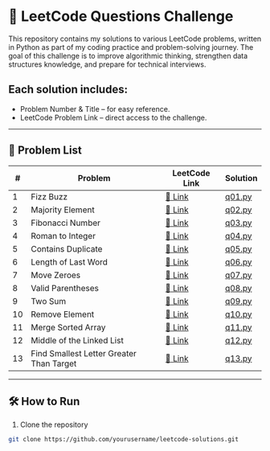 # 🚀 LeetCode Questions Challenge

This repository contains my solutions to various LeetCode problems, written in Python as part of my coding practice and problem-solving journey.
The goal of this challenge is to improve algorithmic thinking, strengthen data structures knowledge, and prepare for technical interviews.

## Each solution includes:

- Problem Number & Title – for easy reference.
- LeetCode Problem Link – direct access to the challenge.
---

## 📜 Problem List

| #  | Problem | LeetCode Link                                                                      | Solution           |
|----|---------|------------------------------------------------------------------------------------|--------------------|
| 1  | Fizz Buzz | [🔗 Link](https://leetcode.com/problems/fizz-buzz/)                                | [q01.py](./q01.py) |
| 2  | Majority Element | [🔗 Link](https://leetcode.com/problems/majority-element/)                         | [q02.py](./q02.py) |
| 3  | Fibonacci Number | [🔗 Link](https://leetcode.com/problems/fibonacci-number/)                         | [q03.py](./q03.py) |
| 4  | Roman to Integer | [🔗 Link](https://leetcode.com/problems/roman-to-integer/)                         | [q04.py](./q04.py) |
| 5  | Contains Duplicate | [🔗 Link](https://leetcode.com/problems/contains-duplicate/)                       | [q05.py](./q05.py) |
| 6  | Length of Last Word | [🔗 Link](https://leetcode.com/problems/length-of-last-word/)                      | [q06.py](./q06.py) |
| 7  | Move Zeroes | [🔗 Link](https://leetcode.com/problems/move-zeroes/)                              | [q07.py](./q07.py) |
| 8  | Valid Parentheses | [🔗 Link](https://leetcode.com/problems/valid-parentheses/)                        | [q08.py](./q08.py) |
| 9  | Two Sum | [🔗 Link](https://leetcode.com/problems/two-sum/)                                  | [q09.py](./q09.py) |
| 10 | Remove Element | [🔗 Link](https://leetcode.com/problems/remove-element/)                           | [q10.py](./q10.py) |
| 11 | Merge Sorted Array | [🔗 Link](https://leetcode.com/problems/merge-sorted-array/)                       | [q11.py](./q11.py) |
| 12 | Middle of the Linked List | [🔗 Link](https://leetcode.com/problems/middle-of-the-linked-list/)                | [q12.py](./q12.py) |
| 13 | Find Smallest Letter Greater Than Target | [🔗 Link](https://leetcode.com/problems/find-smallest-letter-greater-than-target/) | [q13.py](./q13.py) |


---

## 🛠 How to Run
1. Clone the repository
```bash
git clone https://github.com/yourusername/leetcode-solutions.git